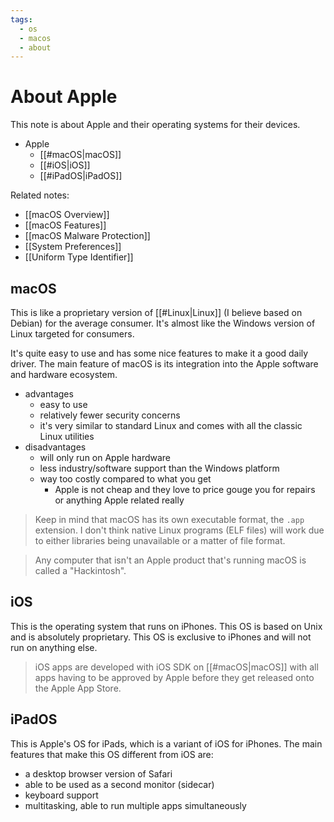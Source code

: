 ```yaml
---
tags:
  - os
  - macos
  - about
---
```

# About Apple

This note is about Apple and their operating systems for their devices.

- Apple
  - [[#macOS|macOS]]
  - [[#iOS|iOS]]
  - [[#iPadOS|iPadOS]]

Related notes:

- [[macOS Overview]]
- [[macOS Features]]
- [[macOS Malware Protection]]
- [[System Preferences]]
- [[Uniform Type Identifier]]

## macOS

This is like a proprietary version of [[#Linux|Linux]] (I believe based on Debian) for the average consumer. It's almost like the Windows version of Linux targeted for consumers.

It's quite easy to use and has some nice features to make it a good daily driver. The main feature of macOS is its integration into the Apple software and hardware ecosystem.

- advantages
	- easy to use
	- relatively fewer security concerns
	- it's very similar to standard Linux and comes with all the classic Linux utilities
- disadvantages
	- will only run on Apple hardware
	- less industry/software support than the Windows platform
	- way too costly compared to what you get
		- Apple is not cheap and they love to price gouge you for repairs or anything Apple related really

>Keep in mind that macOS has its own executable format, the `.app` extension. I don't think native Linux programs (ELF files) will work due to either libraries being unavailable or a matter of file format.

>Any computer that isn't an Apple product that's running macOS is called a "Hackintosh".

## iOS

This is the operating system that runs on iPhones. This OS is based on Unix and is absolutely proprietary. This OS is exclusive to iPhones and will not run on anything else.

>iOS apps are developed with iOS SDK on [[#macOS|macOS]] with all apps having to be approved by Apple before they get released onto the Apple App Store.

## iPadOS

This is Apple's OS for iPads, which is a variant of iOS for iPhones. The main features that make this OS different from iOS are:

- a desktop browser version of Safari
- able to be used as a second monitor (sidecar)
- keyboard support
- multitasking, able to run multiple apps simultaneously
